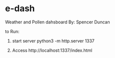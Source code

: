 # e-dash
Weather and Pollen dahsboard 
By: Spencer Duncan

to Run:
1) start server
python3 -m http.server 1337

2) Access
http://localhost:1337/index.html

